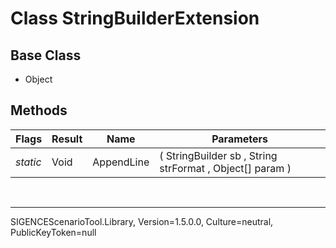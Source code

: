 # Class StringBuilderExtension
## Base Class
- Object
## Methods
Flags|Result|Name|Parameters
-|-|-|-
*static*|Void|AppendLine|( StringBuilder sb , String strFormat , Object[] param )

<br /><hr />
SIGENCEScenarioTool.Library, Version=1.5.0.0, Culture=neutral, PublicKeyToken=null
